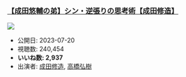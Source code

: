 ### [【成田悠輔の弟】シン・逆張りの思考術【成田修造】](https://www.youtube.com/watch?v=4hTzweSBQdM)
[![](https://img.youtube.com/vi/4hTzweSBQdM/sddefault.jpg)](https://www.youtube.com/watch?v=4hTzweSBQdM)
-   公開日: 2023-07-20
-   視聴数: 240,454
-   **いいね数: 2,937**
-   出演者: [成田修造](/rehacq_fan/people/成田修造 "wikilink"), [高橋弘樹](/rehacq_fan/people/高橋弘樹 "wikilink")
